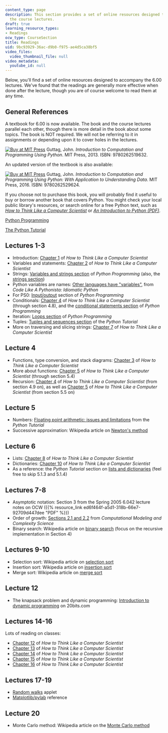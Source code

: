 ```yaml
---
content_type: page
description: This section provides a set of online resources designed to accompany
  the course lectures.
draft: true
learning_resource_types:
- Readings
ocw_type: CourseSection
title: Readings
uid: 9bc93929-36ac-d9b0-f975-ae4d5ca38bf5
video_files:
  video_thumbnail_file: null
video_metadata:
  youtube_id: null
---
```

Below, you'll find a set of online resources designed to accompany the 6.00 lectures. We've found that the readings are generally more effective when done after the lecture, though you are of course welcome to read them at any time.

General References
------------------

A textbook for 6.00 is now available. The book and the course lectures parallel each other, though there is more detail in the book about some topics. The book is NOT required. We will not be referring to it in assignments or depending upon it to cover holes in the lectures.

[![Buy at MIT Press](/images/mp_logo.gif)](https://mitpress.mit.edu/9780262519632) Guttag, John. _Introduction to Computation and Programming Using Python_. MIT Press, 2013. ISBN: 9780262519632.

An updated version of the textbook is also available:

[![Buy at MIT Press](/images/mp_logo.gif)](https://mitpress.mit.edu/9780262529624) Guttag, John. _Introduction to Computation and Programming Using Python: With Application to Understanding Data_. MIT Press, 2016. ISBN: 9780262529624.

If you choose not to purchase this book, you will probably find it useful to buy or borrow another book that covers Python. You might check your local public library's resources, or search online for a free Python text, such as [_How to Think Like a Computer Scientist_](http://www.greenteapress.com/thinkpython/html/index.html) or [_An Introduction to Python (PDF)_](http://tdc-www.harvard.edu/Python.pdf).

[Python Programming](http://en.wikibooks.org/wiki/Python_Programming)

[The Python Tutorial](http://docs.python.org/tutorial/index.html)

Lectures 1-3
------------

*   Introduction: [Chapter 1](http://www.greenteapress.com/thinkpython/thinkCSpy/html/chap01.html) of _How to Think Like a Computer Scientist_
*   Variables and statements: [Chapter 2](http://www.greenteapress.com/thinkpython/thinkCSpy/html/chap02.html) of _How to Think Like a Computer Scientist_
*   Strings: [Variables and strings section](http://en.wikibooks.org/wiki/Python_Programming/Variables_and_Strings) of _Python Programming_ (also, the [strings section](http://en.wikibooks.org/wiki/Python_Programming/Strings))
*   Python variables are names: [Other languages have "variables"](https://david.goodger.org/projects/pycon/2007/idiomatic/handout.html#other-languages-have-variables), from _Code Like A Pythonista: Idiomatic Python_
*   For PS0: [Input/output](http://en.wikibooks.org/wiki/Python_Programming/Input_and_output) section of _Python Programming_
*   Conditionals: [Chapter 4](http://www.greenteapress.com/thinkpython/thinkCSpy/html/chap04.html) of _How to Think Like a Computer Scientist_ (through section 4.8), and the [conditional statements section](http://en.wikibooks.org/wiki/Python_Programming/Conditional_Statements) of _Python Programming_
*   Iteration: [Loops section](http://en.wikibooks.org/wiki/Python_Programming/Loops) of _Python Programming_
*   Tuples: [Tuples and sequences section](http://docs.python.org/tutorial/datastructures.html) of the _Python Tutorial_
*   More on traversing and slicing strings: [Chapter 7](http://www.greenteapress.com/thinkpython/thinkCSpy/html/chap07.html) of _How to Think Like a Computer Scientist_

Lecture 4
---------

*   Functions, type conversion, and stack diagrams: [Chapter 3](http://www.greenteapress.com/thinkpython/thinkCSpy/html/chap03.html) of _How to Think Like a Computer Scientist_
*   More about functions: [Chapter 5](http://www.greenteapress.com/thinkpython/thinkCSpy/html/chap05.html) of _How to Think Like a Computer Scientist_ (through section 5.4)
*   Recursion: [Chapter 4](http://www.greenteapress.com/thinkpython/thinkCSpy/html/chap04.html) of _How to Think Like a Computer Scientist_ (from section 4.9 on), as well as [Chapter 5](http://www.greenteapress.com/thinkpython/thinkCSpy/html/chap05.html) of _How to Think Like a Computer Scientist_ (from section 5.5 on)

Lecture 5
---------

*   Numbers: [Floating point arithmetic: issues and limitations](https://docs.python.org/3/tutorial/floatingpoint.html) from the _Python Tutorial_
*   Successive approximation: Wikipedia article on [Newton's method](http://en.wikipedia.org/wiki/Newton-Raphson_method)

Lecture 6
---------

*   Lists: [Chapter 8](http://www.greenteapress.com/thinkpython/thinkCSpy/html/chap08.html) of _How to Think Like a Computer Scientist_
*   Dictionaries: [Chapter 10](http://www.greenteapress.com/thinkpython/thinkCSpy/html/chap10.html) of _How to Think Like a Computer Scientist_
*   As a reference: the _Python Tutorial_ section on [lists and dictionaries](https://docs.python.org/tutorial/datastructures.html) (feel free to skip 5.1.3 and 5.1.4)

Lectures 7-8
------------

*   Asymptotic notation: Section 3 from the Spring 2005 6.042 lecture notes on OCW ({{% resource_link ed6f464f-a5d1-318b-66e7-92709d447dee "PDF" %}})
*   Order of growth: [Sections 2.1 and 2.2](http://www.greenteapress.com/compmod/html/book003.html) from _Computational Modeling and Complexity Science_
*   Binary search: Wikipedia article on [binary search](http://en.wikipedia.org/wiki/Binary_search#Implementations) (focus on the recursive implementation in Section 4)

Lectures 9-10
-------------

*   Selection sort: Wikipedia article on [selection sort](http://en.wikipedia.org/wiki/Selection_sort)
*   Insertion sort: Wikipedia article on [insertion sort](http://en.wikipedia.org/wiki/Insertion_sort)
*   Merge sort: Wikipedia article on [merge sort](http://en.wikipedia.org/wiki/Merge_sort)

Lecture 12
----------

*   The knapsack problem and dynamic programming: [Introduction to dynamic programming](http://20bits.com/articles/introduction-to-dynamic-programming/) on 20bits.com

Lectures 14-16
--------------

Lots of reading on classes:

*   [Chapter 12](http://www.greenteapress.com/thinkpython/thinkCSpy/html/chap12.html) of _How to Think Like a Computer Scientist_
*   [Chapter 13](http://www.greenteapress.com/thinkpython/thinkCSpy/html/chap13.html) of _How to Think Like a Computer Scientist_
*   [Chapter 14](http://www.greenteapress.com/thinkpython/thinkCSpy/html/chap14.html) of _How to Think Like a Computer Scientist_
*   [Chapter 15](http://www.greenteapress.com/thinkpython/thinkCSpy/html/chap15.html) of _How to Think Like a Computer Scientist_
*   [Chapter 16](http://www.greenteapress.com/thinkpython/thinkCSpy/html/chap16.html) of _How to Think Like a Computer Scientist_

Lectures 17-19
--------------

*   [Random walks](http://www.chem.uoa.gr/applets/AppletSailor/Appl_Sailor2.html) applet
*   [Matplotlib/pylab](http://matplotlib.sourceforge.net/) reference

Lecture 20
----------

*   Monte Carlo method: Wikipedia article on the [Monte Carlo method](http://en.wikipedia.org/wiki/Monte_Carlo_method)